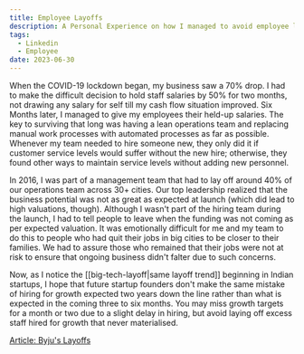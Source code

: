 ```yaml
---
title: Employee Layoffs
description: A Personal Experience on how I managed to avoid employee layoffs in my company during Covid Lockdown
tags:
  - Linkedin
  - Employee
date: 2023-06-30
---
```



When the COVID-19 lockdown began, my business saw a 70% drop. I had to make the difficult decision to hold staff salaries by 50% for two months, not drawing any salary for self till my cash flow situation improved. Six Months later, I managed to give my employees their held-up salaries. The key to surviving that long was having a lean operations team and replacing manual work processes with automated processes as far as possible. Whenever my team needed to hire someone new, they only did it if customer service levels would suffer without the new hire; otherwise, they found other ways to maintain service levels without adding new personnel.

In 2016, I was part of a management team that had to lay off around 40% of our operations team across 30+ cities. Our top leadership realized that the business potential was not as great as expected at launch (which did lead to high valuations, though). Although I wasn't part of the hiring team during the launch, I had to tell people to leave when the funding was not coming as per expected valuation. It was emotionally difficult for me and my team to do this to people who had quit their jobs in big cities to be closer to their families. We had to assure those who remained that their jobs were not at risk to ensure that ongoing business didn't falter due to such concerns.

Now, as I notice the [[big-tech-layoff|same layoff trend]] beginning in Indian startups, I hope that future startup founders don't make the same mistake of hiring for growth expected two years down the line rather than what is expected in the coming three to six months. You may miss growth targets for a month or two due to a slight delay in hiring, but avoid laying off excess staff hired for growth that never materialised.

[Article: Byju's Layoffs](https://www.livemint.com/companies/start-ups/edtech-firm-byju-s-lays-off-nearly-1-500-employees-11675343777644.html)